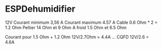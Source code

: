 # ESPDehumidifier

12V
Courant minimum 3,56 A
Courant maximum 4.57 A
Cable 0.6 Ohm * 2 = 1.2 Ohm
Peltier 14 Ohm et 9 Ohm
A froid 1.5 Ohm et 6.5 Ohm

Courant pour 1.5 Ohm + 1.2 Ohm
12V/2.7Ohm 	= 4.4A ... CQFD
12V/2.6		= 4.6A